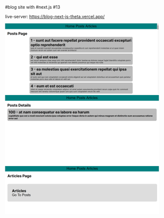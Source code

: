 #blog site with #next.js #13

live-server: https://blog-next-js-theta.vercel.app/

![Blog(posts page)](https://github.com/Mandela95/Blog-Next.js/blob/main/Images/posts%20page.png?raw=true)
![Blog(post details)](https://github.com/Mandela95/Blog-Next.js/blob/main/Images/post%20details.png?raw=true)
![Blog(articles)](https://github.com/Mandela95/Blog-Next.js/blob/main/Images/articles.png?raw=true)
